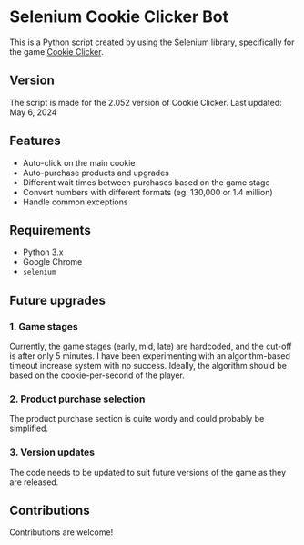 # Selenium Cookie Clicker Bot

This is a Python script created by using the Selenium library, specifically for the game [Cookie Clicker](https://orteil.dashnet.org/cookieclicker/).

## Version

The script is made for the 2.052 version of Cookie Clicker.
Last updated: May 6, 2024

## Features

- Auto-click on the main cookie
- Auto-purchase products and upgrades
- Different wait times between purchases based on the game stage
- Convert numbers with different formats (eg. 130,000 or 1.4 million)
- Handle common exceptions

## Requirements

- Python 3.x
- Google Chrome
- `selenium`

## Future upgrades

### 1. Game stages
Currently, the game stages (early, mid, late) are hardcoded, and the cut-off is after only 5 minutes.
I have been experimenting with an algorithm-based timeout increase system with no success.
Ideally, the algorithm should be based on the cookie-per-second of the player.

### 2. Product purchase selection
The product purchase section is quite wordy and could probably be simplified.

### 3. Version updates
The code needs to be updated to suit future versions of the game as they are released.

## Contributions
Contributions are welcome!
